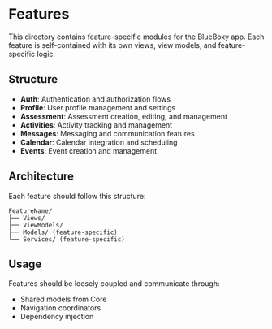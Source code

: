 # Features

This directory contains feature-specific modules for the BlueBoxy app. Each feature is self-contained with its own views, view models, and feature-specific logic.

## Structure

- **Auth**: Authentication and authorization flows
- **Profile**: User profile management and settings
- **Assessment**: Assessment creation, editing, and management
- **Activities**: Activity tracking and management
- **Messages**: Messaging and communication features
- **Calendar**: Calendar integration and scheduling
- **Events**: Event creation and management

## Architecture

Each feature should follow this structure:

```
FeatureName/
├── Views/
├── ViewModels/
├── Models/ (feature-specific)
└── Services/ (feature-specific)
```

## Usage

Features should be loosely coupled and communicate through:
- Shared models from Core
- Navigation coordinators
- Dependency injection